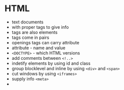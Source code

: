 # HTML 
- text documents 
- with proper tags to give info
- tags are also elements 
- tags come in pairs
- openings tags can carry attribute
- attribute - name and value
- `<DOCTYPE>` - which HTML versions 
- add comments between `<!..>` 
- indetify elements by using id and class
- group blocklevel and inline by using `<div>` and `<span>`
- cut windows by using `<iframes>`
- supply info `<meta>`
- 
